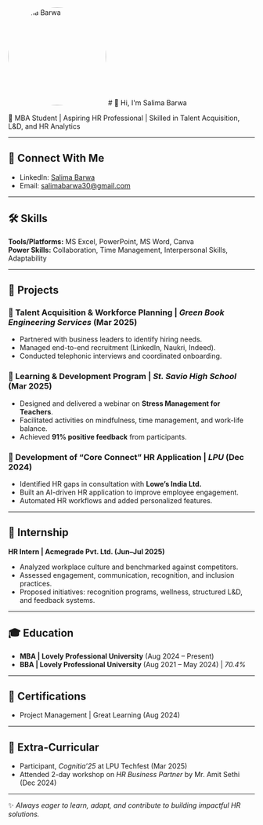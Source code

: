 <img src="profile.jpg" alt="Salima Barwa" width="200" style="border-radius:50%">
# 👋 Hi, I'm Salima Barwa  

📍 MBA Student | Aspiring HR Professional | Skilled in Talent Acquisition, L&D, and HR Analytics  

---

## 🔗 Connect With Me
- LinkedIn: [Salima Barwa](https://linkedin.com/in/salima-barwa)  
- Email: [salimabarwa30@gmail.com](mailto:salimabarwa30@gmail.com)  

---

## 🛠️ Skills
**Tools/Platforms:** MS Excel, PowerPoint, MS Word, Canva  
**Power Skills:** Collaboration, Time Management, Interpersonal Skills, Adaptability  

---

## 📂 Projects

### 🔹 Talent Acquisition & Workforce Planning | *Green Book Engineering Services* (Mar 2025)
- Partnered with business leaders to identify hiring needs.  
- Managed end-to-end recruitment (LinkedIn, Naukri, Indeed).  
- Conducted telephonic interviews and coordinated onboarding.  

### 🔹 Learning & Development Program | *St. Savio High School* (Mar 2025)
- Designed and delivered a webinar on **Stress Management for Teachers**.  
- Facilitated activities on mindfulness, time management, and work-life balance.  
- Achieved **91% positive feedback** from participants.  

### 🔹 Development of “Core Connect” HR Application | *LPU* (Dec 2024)
- Identified HR gaps in consultation with **Lowe’s India Ltd.**  
- Built an AI-driven HR application to improve employee engagement.  
- Automated HR workflows and added personalized features.  

---

## 💼 Internship
**HR Intern | Acmegrade Pvt. Ltd. (Jun–Jul 2025)**  
- Analyzed workplace culture and benchmarked against competitors.  
- Assessed engagement, communication, recognition, and inclusion practices.  
- Proposed initiatives: recognition programs, wellness, structured L&D, and feedback systems.  

---

## 🎓 Education
- **MBA | Lovely Professional University** (Aug 2024 – Present)  
- **BBA | Lovely Professional University** (Aug 2021 – May 2024) | *70.4%*  

---

## 📜 Certifications
- Project Management | Great Learning (Aug 2024)  

---

## 🌟 Extra-Curricular
- Participant, *Cognitia’25* at LPU Techfest (Mar 2025)  
- Attended 2-day workshop on *HR Business Partner* by Mr. Amit Sethi (Dec 2024)  

---

✨ *Always eager to learn, adapt, and contribute to building impactful HR solutions.*  
